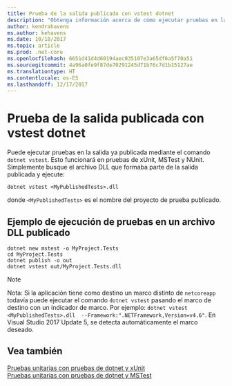 ```yaml
---
title: Prueba de la salida publicada con vstest dotnet
description: "Obtenga información acerca de cómo ejecutar pruebas en la salida publicada con el comando dotnet vstest."
author: kendrahavens
ms.author: kehavens
ms.date: 10/18/2017
ms.topic: article
ms.prod: .net-core
ms.openlocfilehash: 6651d41d4d60194aec035107e3a65df6a5f70a51
ms.sourcegitcommit: 4a96a0fe9f87de70291245d71b76c7d1b15127ae
ms.translationtype: HT
ms.contentlocale: es-ES
ms.lasthandoff: 12/17/2017
---
```

# <a name="test-published-output-with-dotnet-vstest"></a>Prueba de la salida publicada con vstest dotnet

Puede ejecutar pruebas en la salida ya publicada mediante el comando `dotnet vstest`. Esto funcionará en pruebas de xUnit, MSTest y NUnit. Simplemente busque el archivo DLL que formaba parte de la salida publicada y ejecute:

```
dotnet vstest <MyPublishedTests>.dll
```

donde `<MyPublishedTests>` es el nombre del proyecto de prueba publicado.

## <a name="example-of-running-tests-on-a-published-dll"></a>Ejemplo de ejecución de pruebas en un archivo DLL publicado

```
dotnet new mstest -o MyProject.Tests
cd MyProject.Tests
dotnet publish -o out
dotnet vstest out/MyProject.Tests.dll
```

> [!NOTE]
> Nota: Si la aplicación tiene como destino un marco distinto de `netcoreapp` todavía puede ejecutar el comando `dotnet vstest` pasando el marco de destino con un indicador de marco. Por ejemplo: `dotnet vstest <MyPublishedTests>.dll  --Framework:".NETFramework,Version=v4.6"`. En Visual Studio 2017 Update 5, se detecta automáticamente el marco deseado.

## <a name="see-also"></a>Vea también
 [Pruebas unitarias con pruebas de dotnet y xUnit](unit-testing-with-dotnet-test.md)  
 [Pruebas unitarias con pruebas de dotnet y MSTest](unit-testing-with-mstest.md)  
